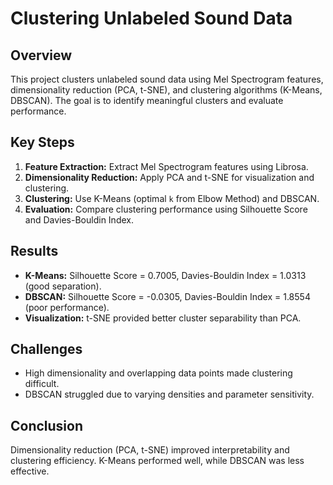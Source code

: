 # Clustering Unlabeled Sound Data

## Overview
This project clusters unlabeled sound data using Mel Spectrogram features, dimensionality reduction (PCA, t-SNE), and clustering algorithms (K-Means, DBSCAN). The goal is to identify meaningful clusters and evaluate performance.

## Key Steps
1. **Feature Extraction:** Extract Mel Spectrogram features using Librosa.
2. **Dimensionality Reduction:** Apply PCA and t-SNE for visualization and clustering.
3. **Clustering:** Use K-Means (optimal `k` from Elbow Method) and DBSCAN.
4. **Evaluation:** Compare clustering performance using Silhouette Score and Davies-Bouldin Index.

## Results
- **K-Means:** Silhouette Score = 0.7005, Davies-Bouldin Index = 1.0313 (good separation).
- **DBSCAN:** Silhouette Score = -0.0305, Davies-Bouldin Index = 1.8554 (poor performance).
- **Visualization:** t-SNE provided better cluster separability than PCA.

## Challenges
- High dimensionality and overlapping data points made clustering difficult.
- DBSCAN struggled due to varying densities and parameter sensitivity.

## Conclusion
Dimensionality reduction (PCA, t-SNE) improved interpretability and clustering efficiency. K-Means performed well, while DBSCAN was less effective.
